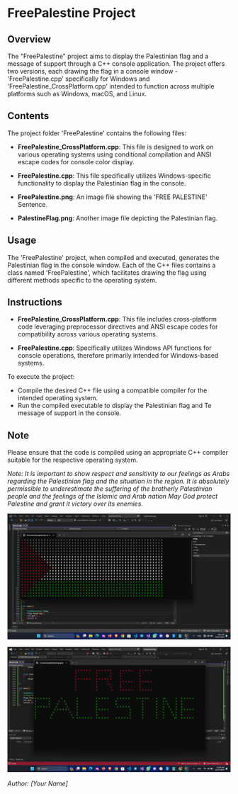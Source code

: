 # FreePalestine Project

## Overview
The "FreePalestine" project aims to display the Palestinian flag and a message of support through a C++ console application. The project offers two versions, each drawing the flag in a console window - 'FreePalestine.cpp' specifically for Windows and 'FreePalestine_CrossPlatform.cpp' intended to function across multiple platforms such as Windows, macOS, and Linux.

## Contents
The project folder 'FreePalestine' contains the following files:

- **FreePalestine_CrossPlatform.cpp**: This file is designed to work on various operating systems using conditional compilation and ANSI escape codes for console color display.

- **FreePalestine.cpp**: This file specifically utilizes Windows-specific functionality to display the Palestinian flag in the console.

- **FreePalestine.png**: An image file showing the 'FREE PALESTINE' Sentence.

- **PalestineFlag.png**: Another image file depicting the Palestinian flag.

## Usage
The 'FreePalestine' project, when compiled and executed, generates the Palestinian flag in the console window. Each of the C++ files contains a class named 'FreePalestine', which facilitates drawing the flag using different methods specific to the operating system.

## Instructions
- **FreePalestine_CrossPlatform.cpp**: This file includes cross-platform code leveraging preprocessor directives and ANSI escape codes for compatibility across various operating systems.

- **FreePalestine.cpp**: Specifically utilizes Windows API functions for console operations, therefore primarily intended for Windows-based systems.

To execute the project:
- Compile the desired C++ file using a compatible compiler for the intended operating system.
- Run the compiled executable to display the Palestinian flag and Te message of support in the console.

## Note
Please ensure that the code is compiled using an appropriate C++ compiler suitable for the respective operating system.

*Note: It is important to show respect and sensitivity to our feelings as Arabs regarding the Palestinian flag and the situation in the region. It is absolutely permissible to underestimate the suffering of the brotherly Palestinian people and the feelings of the Islamic and Arab nation
May God protect Palestine and grant it victory over its enemies.*

![Palestine Flag](PalestineFlag.png)

![FreePalestine](FreePalestine.png)

*Author: [Your Name]*
